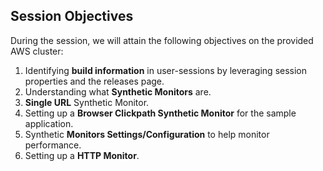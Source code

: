 ## Session Objectives
During the session, we will attain the following objectives on the provided AWS cluster:
1. Identifying **build information** in user-sessions by leveraging session properties and the releases page.
1. Understanding what **Synthetic Monitors** are.
1. **Single URL** Synthetic Monitor.
1. Setting up a **Browser Clickpath Synthetic Monitor** for the sample application.
1. Synthetic **Monitors Settings/Configuration** to help monitor performance.
1. Setting up a **HTTP Monitor**.


